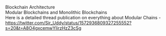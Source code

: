 Blockchain Architecture
<br>
Modular Blockchains and Monolithic Blockchains
<br>
Here is a detailed thread publication on everything about Modular Chains - https://twitter.com/Sir_Uddy/status/1572936809327255552?s=20&t=A8O4gxcemwYIirzHzZ3cSg

